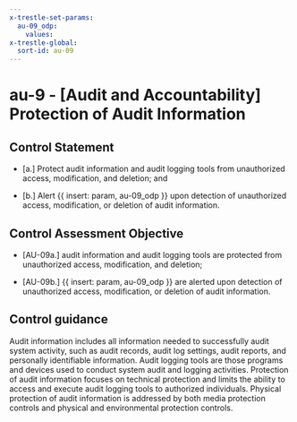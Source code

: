 ```yaml
---
x-trestle-set-params:
  au-09_odp:
    values:
x-trestle-global:
  sort-id: au-09
---
```


# au-9 - \[Audit and Accountability\] Protection of Audit Information

## Control Statement

- \[a.\] Protect audit information and audit logging tools from unauthorized access, modification, and deletion; and

- \[b.\] Alert {{ insert: param, au-09_odp }} upon detection of unauthorized access, modification, or deletion of audit information.

## Control Assessment Objective

- \[AU-09a.\] audit information and audit logging tools are protected from unauthorized access, modification, and deletion;

- \[AU-09b.\]  {{ insert: param, au-09_odp }} are alerted upon detection of unauthorized access, modification, or deletion of audit information.

## Control guidance

Audit information includes all information needed to successfully audit system activity, such as audit records, audit log settings, audit reports, and personally identifiable information. Audit logging tools are those programs and devices used to conduct system audit and logging activities. Protection of audit information focuses on technical protection and limits the ability to access and execute audit logging tools to authorized individuals. Physical protection of audit information is addressed by both media protection controls and physical and environmental protection controls.
